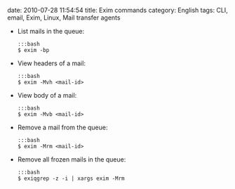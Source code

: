date: 2010-07-28 11:54:54
title: Exim commands
category: English
tags: CLI, email, Exim, Linux, Mail transfer agents

  * List mails in the queue:

        :::bash
        $ exim -bp

  * View headers of a mail:

        :::bash
        $ exim -Mvh <mail-id>

  * View body of a mail:

        :::bash
        $ exim -Mvb <mail-id>

  * Remove a mail from the queue:

        :::bash
        $ exim -Mrm <mail-id>

  * Remove all frozen mails in the queue:

        :::bash
        $ exiqgrep -z -i | xargs exim -Mrm

